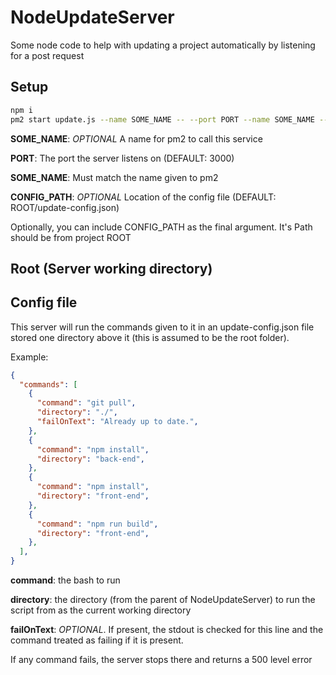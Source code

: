 # NodeUpdateServer

Some node code to help with updating a project automatically by listening for a post request

## Setup

```bash
npm i
pm2 start update.js --name SOME_NAME -- --port PORT --name SOME_NAME --config CONFIG_PATH
```

**SOME_NAME**: *OPTIONAL* A name for pm2 to call this service

**PORT**: The port the server listens on (DEFAULT: 3000)

**SOME_NAME**: Must match the name given to pm2

**CONFIG_PATH**: *OPTIONAL* Location of the config file (DEFAULT: ROOT/update-config.json)

Optionally, you can include CONFIG_PATH as the final argument.
It's Path should be from project ROOT

## Root (Server working directory)


## Config file

This server will run the commands given to it in an update-config.json file stored one directory above it
(this is assumed to be the root folder).

Example:

```json
{
  "commands": [
    {
      "command": "git pull",
      "directory": "./",
      "failOnText": "Already up to date.",
    },
    {
      "command": "npm install",
      "directory": "back-end",
    },
    {
      "command": "npm install",
      "directory": "front-end",
    },
    {
      "command": "npm run build",
      "directory": "front-end",
    },
  ],
}
```

**command**: the bash to run

**directory**: the directory (from the parent of NodeUpdateServer) to run the script from as the current working directory

**failOnText**: *OPTIONAL*. If present, the stdout is checked for this line and the command treated as failing if it is present.

If any command fails, the server stops there and returns a 500 level error
